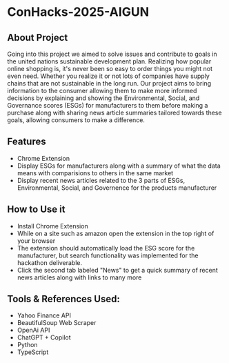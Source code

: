 # ConHacks-2025-AIGUN

## About Project
Going into this project we aimed to solve issues and contribute to goals in the united nations sustainable development plan. Realizing how popular online shopping is, it's never been so easy to order things you might not even need. Whether you realize it or not lots of companies have supply chains that are not sustainable in the long run. Our project aims to bring information to the consumer allowing them to make more informed decisions by explaining and showing the Environmental, Social, and Governance scores (ESGs) for manufacturers to them before making a purchase along with sharing news article summaries tailored towards these goals, allowing consumers to make a difference.

## Features
- Chrome Extension
- Display ESGs for manufacturers along with a summary of what the data means with comparisions to others in the same market
- Display recent news articles related to the 3 parts of ESGs, Environmental, Social, and Governence for the products manufacturer

## How to Use it
- Install Chrome Extension
- While on a site such as amazon open the extension in the top right of your browser
- The extension should automatically load the ESG score for the manufacturer, but search functionality was implemented for the hackathon deliverable. 
- Click the second tab labeled "News" to get a quick summary of recent news articles along with links to many more

## Tools & References Used:
- Yahoo Finance API
- BeautifulSoup Web Scraper
- OpenAi API
- ChatGPT + Copilot
- Python
- TypeScript
